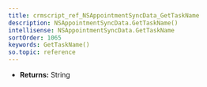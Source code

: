 ```yaml
---
title: crmscript_ref_NSAppointmentSyncData_GetTaskName
description: NSAppointmentSyncData.GetTaskName()
intellisense: NSAppointmentSyncData.GetTaskName
sortOrder: 1065
keywords: GetTaskName()
so.topic: reference
---
```



* **Returns:** String


